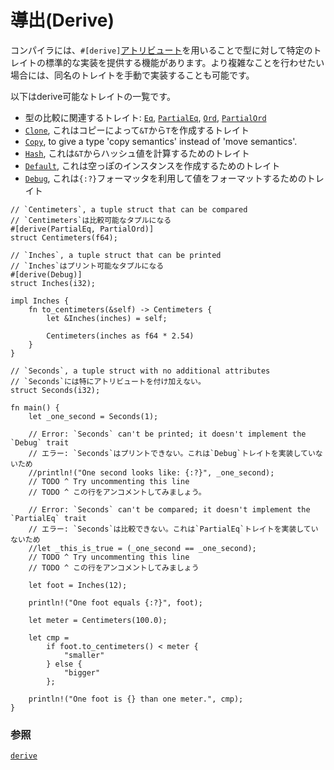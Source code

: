 <!--
# Derive
-->
# 導出(Derive)

<!--
The compiler is capable of providing basic implementations for some traits via
the `#[derive]` [attribute][attribute]. These traits can still be
manually implemented if a more complex behavior is required.
-->
コンパイラには、`#[derive]`[アトリビュート][attribute]を用いることで型に対して特定のトレイトの標準的な実装を提供する機能があります。より複雑なことを行わせたい場合には、同名のトレイトを手動で実装することも可能です。

<!--
The following is a list of derivable traits:
* Comparison traits:
  [`Eq`][eq], [`PartialEq`][partial-eq], [`Ord`][ord], [`PartialOrd`][partial-ord].
* [`Clone`][clone], to create `T` from `&T` via a copy.
* [`Copy`][copy], to give a type 'copy semantics' instead of 'move semantics'.
* [`Hash`][hash], to compute a hash from `&T`.
* [`Default`][default], to create an empty instance of a data type.
* [`Debug`][debug], to format a value using the `{:?}` formatter.
-->
以下はderive可能なトレイトの一覧です。
* 型の比較に関連するトレイト:
  [`Eq`][eq], [`PartialEq`][partial-eq], [`Ord`][ord], [`PartialOrd`][partial-ord]
* [`Clone`][clone], これはコピーによって`&T`から`T`を作成するトレイト
* [`Copy`][copy], to give a type 'copy semantics' instead of 'move semantics'.
* [`Hash`][hash], これは`&T`からハッシュ値を計算するためのトレイト
* [`Default`][default], これは空っぽのインスタンスを作成するためのトレイト
* [`Debug`][debug], これは`{:?}`フォーマッタを利用して値をフォーマットするためのトレイト
 
```rust,editable
// `Centimeters`, a tuple struct that can be compared
// `Centimeters`は比較可能なタプルになる
#[derive(PartialEq, PartialOrd)]
struct Centimeters(f64);

// `Inches`, a tuple struct that can be printed
// `Inches`はプリント可能なタプルになる
#[derive(Debug)]
struct Inches(i32);

impl Inches {
    fn to_centimeters(&self) -> Centimeters {
        let &Inches(inches) = self;

        Centimeters(inches as f64 * 2.54)
    }
}

// `Seconds`, a tuple struct with no additional attributes
// `Seconds`には特にアトリビュートを付け加えない。
struct Seconds(i32);

fn main() {
    let _one_second = Seconds(1);

    // Error: `Seconds` can't be printed; it doesn't implement the `Debug` trait
    // エラー: `Seconds`はプリントできない。これは`Debug`トレイトを実装していないため
    //println!("One second looks like: {:?}", _one_second);
    // TODO ^ Try uncommenting this line
    // TODO ^ この行をアンコメントしてみましょう。

    // Error: `Seconds` can't be compared; it doesn't implement the `PartialEq` trait
    // エラー: `Seconds`は比較できない。これは`PartialEq`トレイトを実装していないため
    //let _this_is_true = (_one_second == _one_second);
    // TODO ^ Try uncommenting this line
    // TODO ^ この行をアンコメントしてみましょう

    let foot = Inches(12);

    println!("One foot equals {:?}", foot);

    let meter = Centimeters(100.0);

    let cmp =
        if foot.to_centimeters() < meter {
            "smaller"
        } else {
            "bigger"
        };

    println!("One foot is {} than one meter.", cmp);
}
```

<!--
### See also:
-->
### 参照

[`derive`][derive]

[attribute]: ../attribute.md
[eq]: https://doc.rust-lang.org/std/cmp/trait.Eq.html
[partial-eq]: https://doc.rust-lang.org/std/cmp/trait.PartialEq.html
[ord]: https://doc.rust-lang.org/std/cmp/trait.Ord.html
[partial-ord]: https://doc.rust-lang.org/std/cmp/trait.PartialOrd.html
[clone]: https://doc.rust-lang.org/std/clone/trait.Clone.html
[copy]: https://doc.rust-lang.org/core/marker/trait.Copy.html
[hash]: https://doc.rust-lang.org/std/hash/trait.Hash.html
[default]: https://doc.rust-lang.org/std/default/trait.Default.html
[debug]: https://doc.rust-lang.org/std/fmt/trait.Debug.html
[derive]: https://doc.rust-lang.org/reference/attributes.html#derive
